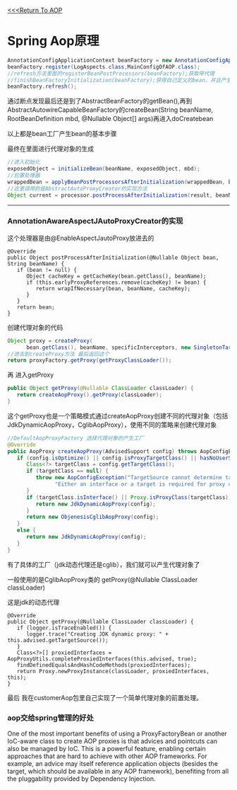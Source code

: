 [<<<Return To AOP](../spring-aop归纳.md)
# Spring Aop原理

```java
AnnotationConfigApplicationContext beanFactory = new AnnotationConfigApplicationContext();
beanFactory.register(LogAspects.class,MainConfigOfAOP.class);
//refresh方法里面的registerBeanPostProcessors(beanFactory);获取带代理
//finishBeanFactoryInitialization(beanFactory);获得自己定义的bean，并且产生代理对象
beanFactory.refresh();
```

通过断点发现最后还是到了AbstractBeanFactory的getBean(),再到AbstractAutowireCapableBeanFactory的createBean(String beanName, RootBeanDefinition mbd, @Nullable Object[] args)再进入doCreatebean

以上都是bean工厂产生bean的基本步骤

最终在里面进行代理对象的生成

```java
//进入初始化
exposedObject = initializeBean(beanName, exposedObject, mbd);
//后置处理器
wrappedBean = applyBeanPostProcessorsAfterInitialization(wrappedBean, beanName);
//这里调用的是AbstractAutoProxyCreator的实现方法
Object current = processor.postProcessAfterInitialization(result, beanName);
```

------



### AnnotationAwareAspectJAutoProxyCreator的实现

这个处理器是由@EnableAspectJautoProxy放进去的

```
@Override
public Object postProcessAfterInitialization(@Nullable Object bean, String beanName) {
   if (bean != null) {
      Object cacheKey = getCacheKey(bean.getClass(), beanName);
      if (this.earlyProxyReferences.remove(cacheKey) != bean) {
         return wrapIfNecessary(bean, beanName, cacheKey);
      }
   }
   return bean;
}
```



创建代理对象的代码

```java
Object proxy = createProxy(
      bean.getClass(), beanName, specificInterceptors, new SingletonTargetSource(bean));
//进去到createProxy方法 最后返回这个
return proxyFactory.getProxy(getProxyClassLoader());
```

再 进入getProxy

```java
public Object getProxy(@Nullable ClassLoader classLoader) {
   return createAopProxy().getProxy(classLoader);
}
```

这个getProxy也是一个策略模式通过createAopProxy创建不同的代理对象（包括JdkDynamicAopProxy，CglibAopProxy），使用不同的策略来创建代理对象

```java
//DefaultAopProxyFactory 选择代理对象的产生工厂
@Override
public AopProxy createAopProxy(AdvisedSupport config) throws AopConfigException {
   if (config.isOptimize() || config.isProxyTargetClass() || hasNoUserSuppliedProxyInterfaces(config)) {
      Class<?> targetClass = config.getTargetClass();
      if (targetClass == null) {
         throw new AopConfigException("TargetSource cannot determine target class: " +
               "Either an interface or a target is required for proxy creation.");
      }
      if (targetClass.isInterface() || Proxy.isProxyClass(targetClass)) {
         return new JdkDynamicAopProxy(config);
      }
      return new ObjenesisCglibAopProxy(config);
   }
   else {
      return new JdkDynamicAopProxy(config);
   }
}
```

有了具体的工厂（jdk动态代理还是cglib），我们就可以产生代理对象了



一般使用的是CglibAopProxy类的 getProxy(@Nullable ClassLoader classLoader)



这是jdk的动态代理

```
@Override
public Object getProxy(@Nullable ClassLoader classLoader) {
   if (logger.isTraceEnabled()) {
      logger.trace("Creating JDK dynamic proxy: " + this.advised.getTargetSource());
   }
   Class<?>[] proxiedInterfaces = AopProxyUtils.completeProxiedInterfaces(this.advised, true);
   findDefinedEqualsAndHashCodeMethods(proxiedInterfaces);
   return Proxy.newProxyInstance(classLoader, proxiedInterfaces, this);
}
```

最后 我在customerAop包里自己实现了一个简单代理对象的前置处理。
### aop交给spring管理的好处
One of the most important benefits of using a ProxyFactoryBean or another IoC-aware class to create AOP proxies is that advices and pointcuts can also be managed by IoC. This is a powerful feature, enabling certain approaches that are hard to achieve with other AOP frameworks. For example, an advice may itself reference application objects (besides the target, which should be available in any AOP framework), benefiting from all the pluggability provided by Dependency Injection.
